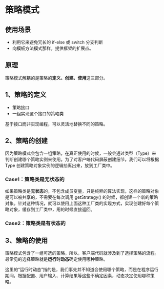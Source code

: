 # 策略模式

## 使用场景

- 利用它来避免冗长的 if-else 或 switch 分支判断
- 向模板方法模式那样，提供框架的扩展点。



## 原理



策略模式解耦的是策略的**定义、创建、使用**这三部分。



## 1、策略的定义

- 策略接口
- 一组实现这个接口的策略类

基于接口而非实现编程，可以灵活地替换不同的策略。





## 2、策略的创建

因为策略模式会包含一组策略，在真正使用的时候，一般会通过类型（Type）来判断创建哪个策略实例来使用。为了对客户端代码屏蔽创建细节，我们可以将根据 Type 创建策略对象实例的逻辑抽离出来，放到工厂类中。



### Case1：策略类是无状态的

如果策略类是**无状态**的，不包含成员变量，只是纯粹的算法实现，这样的策略对象是可以被共享的，不需要在每次调用 getStrategy() 的时候，都创建一个新的策略对象。针对这种情况，就可以使用上面这种工厂类的实现方式，实现创建好每个策略对象，缓存到工厂类中，用的时候直接返回。



### Case2：策略类是有状态的





## 3、策略的使用

策略模式包含了一组可选的策略，所以，客户端代码就涉及到了选择策略的流程。最常见的选择策略就是**运行时动态**确定使用哪种策略。

这里的“运行时动态”指的是，我们事先并不知道会使用哪个策略，而是在程序运行期间，根据配置、用户输入、计算结果等这些不确定因素，动态决定使用哪种策略。